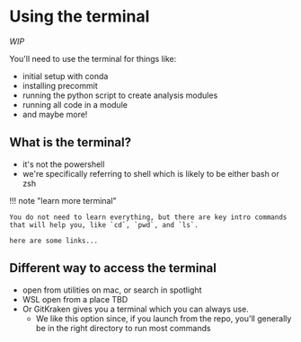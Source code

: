 # Using the terminal

_WIP_

You'll need to use the terminal for things like:

- initial setup with conda
- installing precommit
- running the python script to create analysis modules
- running all code in a module
- and maybe more!


## What is the terminal?

- it's not the powershell
- we're specifically referring to shell which is likely to be either bash or zsh

!!! note "learn more terminal"

    You do not need to learn everything, but there are key intro commands that will help you, like `cd`, `pwd`, and `ls`.

    here are some links...



## Different way to access the terminal

- open from utilities on mac, or search in spotlight
- WSL open from a place TBD
- Or GitKraken gives you a terminal which you can always use.
    - We like this option since, if you launch from the repo, you'll generally be in the right directory to run most commands

